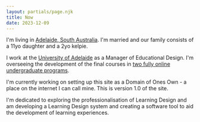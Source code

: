 ```yaml
---
layout: partials/page.njk
title: Now
date: 2023-12-09 
---
```


I'm living in [Adelaide, South Australia](https://duckduckgo.com/?q=adelaide&ia=web&iaxm=about). I'm married and our family consists of a 11yo daughter and a 2yo kelpie. 

I work at the [University of Adelaide](https://www.adelaide.edu.au/) as a Manager of Educational Design. I'm overseeing the development of the final courses in [two fully online undergraduate programs](https://www.open.edu.au/universities/the-university-of-adelaide).

I'm currently working on setting up this site as a Domain of Ones Own - a place on the internet I can call mine. This is version 1.0 of the site.

I'm dedicated to exploring the professionalisation of Learning Design and am developing a Learning Design system and creating a software tool to aid the development of learning experiences.
